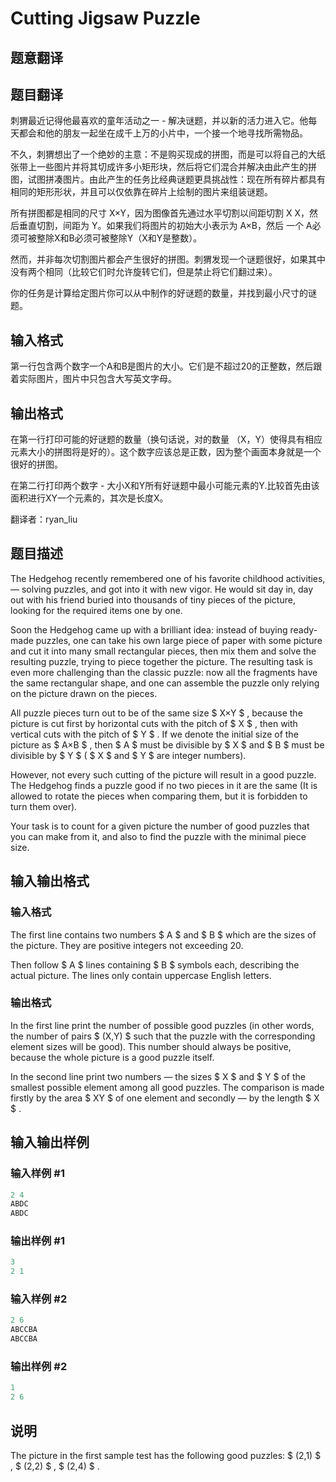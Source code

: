 # Cutting Jigsaw Puzzle

## 题意翻译

## 题目翻译

刺猬最近记得他最喜欢的童年活动之一 - 解决谜题，并以新的活力进入它。他每天都会和他的朋友一起坐在成千上万的小片中，一个接一个地寻找所需物品。

不久，刺猬想出了一个绝妙的主意：不是购买现成的拼图，而是可以将自己的大纸张带上一些图片并将其切成许多小矩形块，然后将它们混合并解决由此产生的拼图，试图拼凑图片。由此产生的任务比经典谜题更具挑战性：现在所有碎片都具有相同的矩形形状，并且可以仅依靠在碎片上绘制的图片来组装谜题。

所有拼图都是相同的尺寸 X×Y，因为图像首先通过水平切割以间距切割 X X，然后垂直切割，间距为 Y。如果我们将图片的初始大小表示为 A×B，然后 一个 A必须可被整除X和B必须可被整除Y（X和Y是整数）。

然而，并非每次切割图片都会产生很好的拼图。刺猬发现一个谜题很好，如果其中没有两个相同（比较它们时允许旋转它们，但是禁止将它们翻过来）。

你的任务是计算给定图片你可以从中制作的好谜题的数量，并找到最小尺寸的谜题。

## 输入格式

第一行包含两个数字一个A和B是图片的大小。它们是不超过20的正整数，然后跟着实际图片，图片中只包含大写英文字母。

## 输出格式

在第一行打印可能的好谜题的数量（换句话说，对的数量 （X，Y）使得具有相应元素大小的拼图将是好的）。这个数字应该总是正数，因为整个画面本身就是一个很好的拼图。

在第二行打印两个数字 - 大小X和Y所有好谜题中最小可能元素的Y.比较首先由该面积进行XY一个元素的，其次是长度X。

翻译者：ryan_liu

## 题目描述

The Hedgehog recently remembered one of his favorite childhood activities, — solving puzzles, and got into it with new vigor. He would sit day in, day out with his friend buried into thousands of tiny pieces of the picture, looking for the required items one by one.

Soon the Hedgehog came up with a brilliant idea: instead of buying ready-made puzzles, one can take his own large piece of paper with some picture and cut it into many small rectangular pieces, then mix them and solve the resulting puzzle, trying to piece together the picture. The resulting task is even more challenging than the classic puzzle: now all the fragments have the same rectangular shape, and one can assemble the puzzle only relying on the picture drawn on the pieces.

All puzzle pieces turn out to be of the same size $ X×Y $ , because the picture is cut first by horizontal cuts with the pitch of $ X $ , then with vertical cuts with the pitch of $ Y $ . If we denote the initial size of the picture as $ A×B $ , then $ A $ must be divisible by $ X $ and $ B $ must be divisible by $ Y $ ( $ X $ and $ Y $ are integer numbers).

However, not every such cutting of the picture will result in a good puzzle. The Hedgehog finds a puzzle good if no two pieces in it are the same (It is allowed to rotate the pieces when comparing them, but it is forbidden to turn them over).

Your task is to count for a given picture the number of good puzzles that you can make from it, and also to find the puzzle with the minimal piece size.

## 输入输出格式

### 输入格式

The first line contains two numbers $ A $ and $ B $ which are the sizes of the picture. They are positive integers not exceeding 20.

Then follow $ A $ lines containing $ B $ symbols each, describing the actual picture. The lines only contain uppercase English letters.

### 输出格式

In the first line print the number of possible good puzzles (in other words, the number of pairs $ (X,Y) $ such that the puzzle with the corresponding element sizes will be good). This number should always be positive, because the whole picture is a good puzzle itself.

In the second line print two numbers — the sizes $ X $ and $ Y $ of the smallest possible element among all good puzzles. The comparison is made firstly by the area $ XY $ of one element and secondly — by the length $ X $ .

## 输入输出样例

### 输入样例 #1

```cpp
2 4
ABDC
ABDC

```
### 输出样例 #1

```cpp
3
2 1

```
### 输入样例 #2

```cpp
2 6
ABCCBA
ABCCBA

```
### 输出样例 #2

```cpp
1
2 6

```
## 说明

The picture in the first sample test has the following good puzzles: $ (2,1) $ , $ (2,2) $ , $ (2,4) $ .

